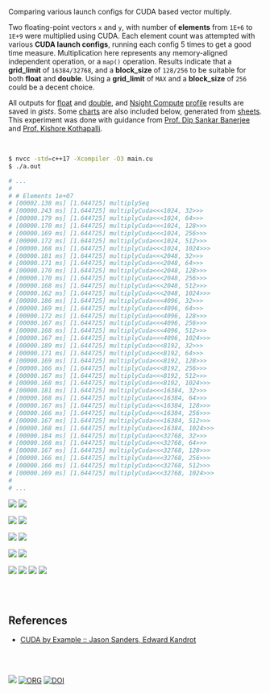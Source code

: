 Comparing various launch configs for CUDA based vector multiply.

Two floating-point vectors `x` and `y`, with number of **elements** from `1E+6`
to `1E+9` were multiplied using CUDA. Each element count was attempted with
various **CUDA launch configs**, running each config 5 times to get a good time
measure. Multiplication here represents any memory-aligned independent
operation, or a `map()` operation. Results indicate that a **grid_limit** of
`16384/32768`, and a **block_size** of `128/256` to be suitable for both
**float** and **double**. Using a **grid_limit** of `MAX` and a **block_size**
of `256` could be a decent choice.

All outputs for [float] and [double], and [Nsight Compute] [profile] results are
saved in *gists*. Some [charts] are also included below, generated from
[sheets]. This experiment was done with guidance from [Prof. Dip Sankar Banerjee]
and [Prof. Kishore Kothapalli].

<br>

```bash
$ nvcc -std=c++17 -Xcompiler -O3 main.cu
$ ./a.out

# ...
#
# # Elements 1e+07
# [00002.138 ms] [1.644725] multiplySeq
# [00000.243 ms] [1.644725] multiplyCuda<<<1024, 32>>>
# [00000.179 ms] [1.644725] multiplyCuda<<<1024, 64>>>
# [00000.170 ms] [1.644725] multiplyCuda<<<1024, 128>>>
# [00000.169 ms] [1.644725] multiplyCuda<<<1024, 256>>>
# [00000.172 ms] [1.644725] multiplyCuda<<<1024, 512>>>
# [00000.168 ms] [1.644725] multiplyCuda<<<1024, 1024>>>
# [00000.181 ms] [1.644725] multiplyCuda<<<2048, 32>>>
# [00000.171 ms] [1.644725] multiplyCuda<<<2048, 64>>>
# [00000.170 ms] [1.644725] multiplyCuda<<<2048, 128>>>
# [00000.170 ms] [1.644725] multiplyCuda<<<2048, 256>>>
# [00000.168 ms] [1.644725] multiplyCuda<<<2048, 512>>>
# [00000.162 ms] [1.644725] multiplyCuda<<<2048, 1024>>>
# [00000.186 ms] [1.644725] multiplyCuda<<<4096, 32>>>
# [00000.169 ms] [1.644725] multiplyCuda<<<4096, 64>>>
# [00000.172 ms] [1.644725] multiplyCuda<<<4096, 128>>>
# [00000.167 ms] [1.644725] multiplyCuda<<<4096, 256>>>
# [00000.168 ms] [1.644725] multiplyCuda<<<4096, 512>>>
# [00000.167 ms] [1.644725] multiplyCuda<<<4096, 1024>>>
# [00000.189 ms] [1.644725] multiplyCuda<<<8192, 32>>>
# [00000.171 ms] [1.644725] multiplyCuda<<<8192, 64>>>
# [00000.169 ms] [1.644725] multiplyCuda<<<8192, 128>>>
# [00000.166 ms] [1.644725] multiplyCuda<<<8192, 256>>>
# [00000.167 ms] [1.644725] multiplyCuda<<<8192, 512>>>
# [00000.168 ms] [1.644725] multiplyCuda<<<8192, 1024>>>
# [00000.181 ms] [1.644725] multiplyCuda<<<16384, 32>>>
# [00000.168 ms] [1.644725] multiplyCuda<<<16384, 64>>>
# [00000.167 ms] [1.644725] multiplyCuda<<<16384, 128>>>
# [00000.166 ms] [1.644725] multiplyCuda<<<16384, 256>>>
# [00000.167 ms] [1.644725] multiplyCuda<<<16384, 512>>>
# [00000.168 ms] [1.644725] multiplyCuda<<<16384, 1024>>>
# [00000.184 ms] [1.644725] multiplyCuda<<<32768, 32>>>
# [00000.168 ms] [1.644725] multiplyCuda<<<32768, 64>>>
# [00000.167 ms] [1.644725] multiplyCuda<<<32768, 128>>>
# [00000.166 ms] [1.644725] multiplyCuda<<<32768, 256>>>
# [00000.166 ms] [1.644725] multiplyCuda<<<32768, 512>>>
# [00000.169 ms] [1.644725] multiplyCuda<<<32768, 1024>>>
#
# ...
```

[![](https://i.imgur.com/bGUUPot.gif)][sheetp]
[![](https://i.imgur.com/eLQ7XpP.gif)][sheetp]

[![](https://i.imgur.com/IagoPuk.gif)][sheetp]
[![](https://i.imgur.com/4L394Vk.gif)][sheetp]

[![](https://i.imgur.com/tCUuW0a.gif)][sheetp]
[![](https://i.imgur.com/tZaV8K6.gif)][sheetp]

[![](https://i.imgur.com/U6jbPeH.gif)][sheetp]
[![](https://i.imgur.com/mpjbvkK.gif)][sheetp]

[![](https://i.imgur.com/TVSzgPr.png)][sheetp]
[![](https://i.imgur.com/edMTlIA.png)][sheetp]
[![](https://i.imgur.com/g5oxQ1H.png)][sheetp]
[![](https://i.imgur.com/1Jyepy2.png)][sheetp]

<br>
<br>


## References

- [CUDA by Example :: Jason Sanders, Edward Kandrot](https://www.slideshare.net/SubhajitSahu/cuda-by-example-notes)

<br>
<br>

[![](https://i.imgur.com/lRwvZLe.png)](https://www.youtube.com/watch?v=vTdodyhhjww)
[![ORG](https://img.shields.io/badge/org-puzzlef-green?logo=Org)](https://puzzlef.github.io)
[![DOI](https://zenodo.org/badge/375073607.svg)](https://zenodo.org/badge/latestdoi/375073607)

[Prof. Dip Sankar Banerjee]: https://sites.google.com/site/dipsankarban/
[Prof. Kishore Kothapalli]: https://cstar.iiit.ac.in/~kkishore/
[Nsight Compute]: https://developer.nvidia.com/nsight-compute
[float]: https://gist.github.com/wolfram77/e0da13737042a717d0ae9ca9b9a182c6
[double]: https://gist.github.com/wolfram77/701c2691de0cc0cb75839c8b374f0c4e
[profile]: https://gist.github.com/wolfram77/65e3e1a0d841c8f15b02ba3db28dd79e
[charts]: https://photos.app.goo.gl/xorYb1MZSNqxUgNy7
[sheets]: https://docs.google.com/spreadsheets/d/1fWcVNQbANgiNepryktAsIWUHCNiAi-Yf1qQyiLsTJio/edit?usp=sharing
[sheetp]: https://docs.google.com/spreadsheets/d/e/2PACX-1vQ5RS676pMmWtXRj0AaPSkBDdFHZWTEDgyMJGDq2mdSz7GfWektVErY130Y84eTAxuCMDGogdvLEzyZ/pubhtml
